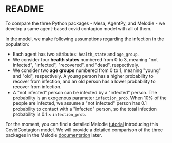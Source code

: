 # README

To compare the three Python packages - Mesa, AgentPy, and Melodie - 
we develop a same agent-based covid contagion model with all of them. 

In the model, we make following assumptions regarding the infection in the population:

* Each agent has two attributes: `health_state` and `age_group`.
* We consider four **health states** numbered from 0 to 3, meaning "not infected", "infected", "recovered", and "dead", respectively.
* We consider two **age groups** numbered from 0 to 1, meaning "young" and "old", respectively. A young person has a higher probability to recover from infection, and an old person has a lower probability to recover from infection.
* A "not infected" person can be infected by a "infected" person. The probability is an exogenous parameter ``infection_prob``. When 10% of the people are infected, we assume a "not infected" person has 0.1 probability to contact with a "infected" person, so the total infection probability is 0.1 $\times$ ``infection_prob``.

For the moment, you can find a detailed Melodie [tutorial](https://abm4all.github.io/Melodie/html/tutorial.html) 
introducing this CovidContagion model. 
We will provide a detailed comparison of the three packages in the Melodie
[documentation](https://abm4all.github.io/Melodie/html/index.html) later. 
